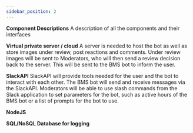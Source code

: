 ```yaml
---
sidebar_position: 2
---
```

**Component Descriptions**
A description of all the components and their interfaces

**Virtual private server / cloud**
A server is needed to host the bot as well as store images under review, post reactions and comments. Under review images will be sent to Moderators, who will then send a review decision back to the server. This will be sent to the BMS bot to inform the user. 

**SlackAPI**
SlackAPI will provide tools needed for the user and the bot to interact with each other. The BMS bot will send and receive messages via the SlackAPI. Moderators will be able to use slash commands from the Slack application to set parameters for the bot, such as active hours of the BMS bot or a list of prompts for the bot to use.

**NodeJS**





**SQL/NoSQL Database for logging**


